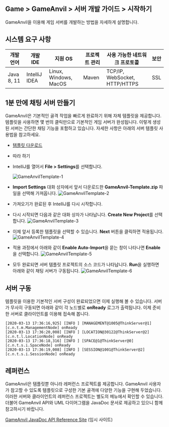 ## Game > GameAnvil > 서버 개발 가이드 > 시작하기

GameAnvil을 이용해 게임 서버를 개발하는 방법을 자세하게 설명합니다.

## 시스템 요구 사항

| 개발 언어  | 개발 IDE      | 지원 OS               | 프로젝트 관리 | 사용 가능한 네트워크 프로토콜 | 보안 |
| ---------- | ------------- | --------------------- | ------------- | ----------------------------- | ---- |
| Java 8, 11 | IntelliJ IDEA | Linux, Windows, MacOS | Maven         | TCP/IP, WebSocket, HTTP/HTTPS | SSL  |



## 1분 만에 채팅 서버 만들기

GameAnvil은 기본적인 골격 작업을 빠르게 완료하기 위해 자체 템플릿을 제공합니다. 템플릿을 사용하면 몇 번의 클릭만으로 기본적인  게임 서버가 완성됩니다. 이렇게 생성된 서버는 간단한 채팅 기능을 포함하고 있습니다. 자세한 사항은 아래의 서버 템플릿 사용법을 참고하세요.

- [템플릿 다운로드](https://static.toastoven.net/prod_gameanvil/files/GameAnvil-Template.zip)

- 따라 하기

- IntelliJ를 열어서 **File > Settings**를 선택합니다.

   ![GameAnvilTemplate-1](http://static.toastoven.net/prod_gameanvil/images/GameAnvilTemplate-1.png)

- **Import Settings** 대화 상자에서 앞서 다운로드한 **GameAnvil-Template.zip** 파일을 선택해 가져옵니다.
  ![GameAnvilTemplate-2](http://static.toastoven.net/prod_gameanvil/images/GameAnvilTemplate-2.png)

- 가져오기가 완료된 후 IntelliJ를 다시 시작합니다.

- 다시 시작되면 다음과 같은 대화 상자가 나타납니다. **Create New Project**를 선택합니다.    ![GameAnvilTemplate-3](http://static.toastoven.net/prod_gameanvil/images/GameAnvilTemplate-3.png)

- 이제 앞서 등록한 템플릿을 선택할 수 있습니다. **Next** 버튼을 클릭하면 적용됩니다.    ![GameAnvilTemplate-4](http://static.toastoven.net/prod_gameanvil/images/GameAnvilTemplate-4.png)

- 적용 과정에서 아래와 같이 **Enable Auto-Import**을 묻는 창이 나타나면 **Enable**을 선택합니다.    ![GameAnvilTemplate-5](http://static.toastoven.net/prod_gameanvil/images/GameAnvilTemplate-5.png)

- 모두 완료되면 서버 템플릿 프로젝트의 소스 코드가 나타납니다. **Run**을 실행하면 아래와 같이 채팅 서버가 구동됩니다.    ![GameAnvilTemplate-6](http://static.toastoven.net/prod_gameanvil/images/GameAnvilTemplate-6.png)



## 서버 구동

템플릿을 이용한 기본적인 서버 구성이 완료되었으면 이제 실행해 볼 수 있습니다. 서버가 무사히 구동되면 아래와 같이 각 노드별로 **onReady** 로그가 출력됩니다. 이제 준비한 서버로 클라이언트를 이용해 접속해 봅니다.

```
[2020-03-13 17:36:16,925] [INFO ] [MANAGEMENT@1005@ThinkServer@1] [c.n.t.m.ManagementNode] onReady
[2020-03-13 17:36:20,008] [INFO ] [LOCATION@30122@ThinkServer@2] [c.n.t.l.LocationNode] onReady
[2020-03-13 17:36:18,316] [INFO ] [SPACE@1@ThinkServer@0] [c.n.t.s.i.SpaceNode] onReady
[2020-03-13 17:36:19,008] [INFO ] [SESSION@1001@ThinkServer@2] [c.n.t.s.i.SessionNode] onReady
```



## 레퍼런스

GameAnvil은 템플릿뿐 아니라 레퍼런스 프로젝트를 제공합니다. GameAnvil 사용자가 참고할 수 있도록 템플릿으로 구성한 기본 골격에 다양한 기능을 구현해 두었습니다. 이러한 서버와 클라이언트의 레퍼런스 프로젝트는 별도의 메뉴에서 확인할 수 있습니다. 더불어 GameAnvil API와 UML 다이어그램을 JavaDoc 문서로 제공하고 있으니 함께 참고하시기 바랍니다.

[GameAnvil JavaDoc API Reference Site](https://gameplatform.toast.com/docs/api/) (임시 사이트)
